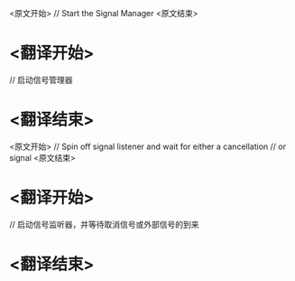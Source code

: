 
<原文开始>
// Start the Signal Manager
<原文结束>

# <翻译开始>
// 启动信号管理器
# <翻译结束>


<原文开始>
	// Spin off signal listener and wait for either a cancellation
	// or signal
<原文结束>

# <翻译开始>
// 启动信号监听器，并等待取消信号或外部信号的到来
# <翻译结束>

